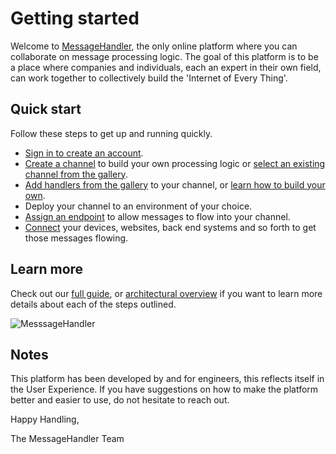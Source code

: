 # Getting started

Welcome to [MessageHandler](http://www.messagehandler.net), the only online platform where you can collaborate on message processing logic. The goal of this platform is to be a place where companies and individuals, each an expert in their own field, can work together to collectively build the 'Internet of Every Thing'. 

## Quick start

Follow these steps to get up and running quickly.

 * [Sign in to create an account](/account/signin).
 * [Create a channel](/channels/add) to build your own processing logic or [select an existing channel from the gallery](/gallery/channels).
 * [Add handlers from the gallery](/gallery/handlers) to your channel, or [learn how to build your own](/documentation/developing-handlers).
 * Deploy your channel to an environment of your choice.
 * [Assign an endpoint](/endpoints/new) to allow messages to flow into your channel.
 * [Connect](documentation/connectivity) your devices, websites, back end systems and so forth to get those messages flowing.

## Learn more
 
Check out our [full guide](/documentation/basics/guide), or [architectural overview](/documentation/architecture) if you want to learn more details about each of the steps outlined.

![MesssageHandler](/documentation/images/architecture-concepts.png)

## Notes

This platform has been developed by and for engineers, this reflects itself in the User Experience. If you have suggestions on how to make the platform better and easier to use, do not hesitate to reach out.


Happy Handling,

The MessageHandler Team